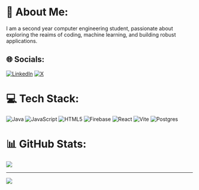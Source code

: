 # 💫 About Me:
I am a second year computer engineering student, passionate about exploring the reaims of coding, machine learning, and building robust applications.


## 🌐 Socials:
[![LinkedIn](https://img.shields.io/badge/LinkedIn-%230077B5.svg?logo=linkedin&logoColor=white)](https://linkedin.com/in/nikhilsharma08) [![X](https://img.shields.io/badge/X-black.svg?logo=X&logoColor=white)](https://x.com/nikhilsharma_08) 

# 💻 Tech Stack:
![Java](https://img.shields.io/badge/java-%23ED8B00.svg?style=for-the-badge&logo=openjdk&logoColor=white) ![JavaScript](https://img.shields.io/badge/javascript-%23323330.svg?style=for-the-badge&logo=javascript&logoColor=%23F7DF1E) ![HTML5](https://img.shields.io/badge/html5-%23E34F26.svg?style=for-the-badge&logo=html5&logoColor=white)  ![Firebase](https://img.shields.io/badge/firebase-%23039BE5.svg?style=for-the-badge&logo=firebase) ![React](https://img.shields.io/badge/react-%2320232a.svg?style=for-the-badge&logo=react&logoColor=%2361DAFB) ![Vite](https://img.shields.io/badge/vite-%23646CFF.svg?style=for-the-badge&logo=vite&logoColor=white) ![Postgres](https://img.shields.io/badge/postgres-%23316192.svg?style=for-the-badge&logo=postgresql&logoColor=white)
# 📊 GitHub Stats:
![](https://github-readme-stats.vercel.app/api/top-langs/?username=nikhilsharma0818&theme=dark&hide_border=false&include_all_commits=false&count_private=true&layout=compact)

---
[![](https://visitcount.itsvg.in/api?id=nikhilsharma0818&icon=0&color=0)](https://visitcount.itsvg.in)

<!-- Proudly created with GPRM ( https://gprm.itsvg.in ) -->

